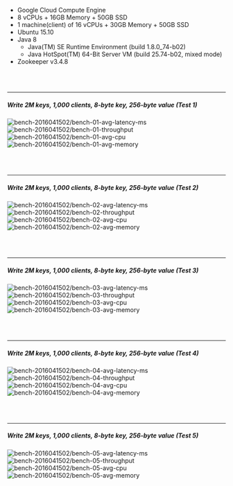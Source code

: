 

- Google Cloud Compute Engine
- 8 vCPUs + 16GB Memory + 50GB SSD
- 1 machine(client) of 16 vCPUs + 30GB Memory + 50GB SSD
- Ubuntu 15.10
- Java 8
  - Java(TM) SE Runtime Environment (build 1.8.0_74-b02)
  - Java HotSpot(TM) 64-Bit Server VM (build 25.74-b02, mixed mode)
- Zookeeper v3.4.8



<br><br><hr>
##### Write 2M keys, 1,000 clients, 8-byte key, 256-byte value (Test 1)

<img src="https://storage.googleapis.com/bench-2016041502/bench-01-avg-latency-ms.svg" alt="bench-2016041502/bench-01-avg-latency-ms">

<img src="https://storage.googleapis.com/bench-2016041502/bench-01-throughput.svg" alt="bench-2016041502/bench-01-throughput">

<img src="https://storage.googleapis.com/bench-2016041502/bench-01-avg-cpu.svg" alt="bench-2016041502/bench-01-avg-cpu">

<img src="https://storage.googleapis.com/bench-2016041502/bench-01-avg-memory.svg" alt="bench-2016041502/bench-01-avg-memory">



<br><br><hr>
##### Write 2M keys, 1,000 clients, 8-byte key, 256-byte value (Test 2)

<img src="https://storage.googleapis.com/bench-2016041502/bench-02-avg-latency-ms.svg" alt="bench-2016041502/bench-02-avg-latency-ms">

<img src="https://storage.googleapis.com/bench-2016041502/bench-02-throughput.svg" alt="bench-2016041502/bench-02-throughput">

<img src="https://storage.googleapis.com/bench-2016041502/bench-02-avg-cpu.svg" alt="bench-2016041502/bench-02-avg-cpu">

<img src="https://storage.googleapis.com/bench-2016041502/bench-02-avg-memory.svg" alt="bench-2016041502/bench-02-avg-memory">



<br><br><hr>
##### Write 2M keys, 1,000 clients, 8-byte key, 256-byte value (Test 3)

<img src="https://storage.googleapis.com/bench-2016041502/bench-03-avg-latency-ms.svg" alt="bench-2016041502/bench-03-avg-latency-ms">

<img src="https://storage.googleapis.com/bench-2016041502/bench-03-throughput.svg" alt="bench-2016041502/bench-03-throughput">

<img src="https://storage.googleapis.com/bench-2016041502/bench-03-avg-cpu.svg" alt="bench-2016041502/bench-03-avg-cpu">

<img src="https://storage.googleapis.com/bench-2016041502/bench-03-avg-memory.svg" alt="bench-2016041502/bench-03-avg-memory">



<br><br><hr>
##### Write 2M keys, 1,000 clients, 8-byte key, 256-byte value (Test 4)

<img src="https://storage.googleapis.com/bench-2016041502/bench-04-avg-latency-ms.svg" alt="bench-2016041502/bench-04-avg-latency-ms">

<img src="https://storage.googleapis.com/bench-2016041502/bench-04-throughput.svg" alt="bench-2016041502/bench-04-throughput">

<img src="https://storage.googleapis.com/bench-2016041502/bench-04-avg-cpu.svg" alt="bench-2016041502/bench-04-avg-cpu">

<img src="https://storage.googleapis.com/bench-2016041502/bench-04-avg-memory.svg" alt="bench-2016041502/bench-04-avg-memory">



<br><br><hr>
##### Write 2M keys, 1,000 clients, 8-byte key, 256-byte value (Test 5)

<img src="https://storage.googleapis.com/bench-2016041502/bench-05-avg-latency-ms.svg" alt="bench-2016041502/bench-05-avg-latency-ms">

<img src="https://storage.googleapis.com/bench-2016041502/bench-05-throughput.svg" alt="bench-2016041502/bench-05-throughput">

<img src="https://storage.googleapis.com/bench-2016041502/bench-05-avg-cpu.svg" alt="bench-2016041502/bench-05-avg-cpu">

<img src="https://storage.googleapis.com/bench-2016041502/bench-05-avg-memory.svg" alt="bench-2016041502/bench-05-avg-memory">



